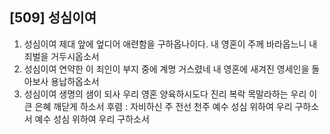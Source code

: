 ## [509] 성심이여

1) 성심이여 제대 앞에 엎디어 애련함을 구하옵나이다. 내 영혼이 주께 바라옵느니 내 죄벌을 거두시옵소서 
2) 성심이여 연약한 이 죄인이 부지 중에 계명 거스렸네 내 영혼에 새겨진 영세인을 돌아보사 용납하옵소서
3) 성심이여 생명의 샘이 되사 우리 영혼 양육하시도다 진리 복락 목말라하는 우리 이 큰 은혜 깨닫게 하소서
후렴 : 자비하신 주 전선 천주 예수 성심 위하여 우리 구하소서 예수 성심 위하여 우리 구하소서
